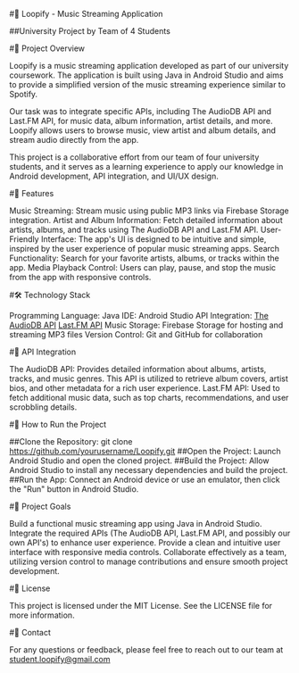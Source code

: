 #🎵 Loopify - Music Streaming Application

##University Project by Team of 4 Students

#📖 Project Overview

Loopify is a music streaming application developed as part of our university coursework. The application is built using Java in Android Studio and aims to provide a simplified version of the music streaming experience similar to Spotify.

Our task was to integrate specific APIs, including The AudioDB API and Last.FM API, for music data, album information, artist details, and more. Loopify allows users to browse music, view artist and album details, and stream audio directly from the app.

This project is a collaborative effort from our team of four university students, and it serves as a learning experience to apply our knowledge in Android development, API integration, and UI/UX design.

#🌟 Features

Music Streaming: Stream music using public MP3 links via Firebase Storage integration.
Artist and Album Information: Fetch detailed information about artists, albums, and tracks using The AudioDB API and Last.FM API.
User-Friendly Interface: The app's UI is designed to be intuitive and simple, inspired by the user experience of popular music streaming apps.
Search Functionality: Search for your favorite artists, albums, or tracks within the app.
Media Playback Control: Users can play, pause, and stop the music from the app with responsive controls.

#🛠️ Technology Stack

Programming Language: Java
IDE: Android Studio
API Integration:
[The AudioDB API](https://www.last.fm/api/show/artist.getTags)
[Last.FM API](https://www.theaudiodb.com/free_music_api)
Music Storage: Firebase Storage for hosting and streaming MP3 files
Version Control: Git and GitHub for collaboration

#🔗 API Integration

The AudioDB API: Provides detailed information about albums, artists, tracks, and music genres. This API is utilized to retrieve album covers, artist bios, and other metadata for a rich user experience.
Last.FM API: Used to fetch additional music data, such as top charts, recommendations, and user scrobbling details.

#🚀 How to Run the Project

##Clone the Repository:
  git clone https://github.com/yourusername/Loopify.git
##Open the Project:
  Launch Android Studio and open the cloned project.
##Build the Project:
  Allow Android Studio to install any necessary dependencies and build the project.
##Run the App:
  Connect an Android device or use an emulator, then click the "Run" button in Android Studio.

#🎯 Project Goals

Build a functional music streaming app using Java in Android Studio.
Integrate the required APIs (The AudioDB API, Last.FM API, and possibly our own API's) to enhance user experience.
Provide a clean and intuitive user interface with responsive media controls.
Collaborate effectively as a team, utilizing version control to manage contributions and ensure smooth project development.

#📜 License

This project is licensed under the MIT License. See the LICENSE file for more information.

#📧 Contact

For any questions or feedback, please feel free to reach out to our team at student.loopify@gmail.com

